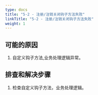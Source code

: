 ```yaml
---
type: docs
title: "5-2 - 注册/注销关闭钩子方法失败"
linkTitle: "5-2 - 注册/注销关闭钩子方法失败"
weight: 1
---
```


## 可能的原因

1. 自定义钩子方法,业务处理逻辑异常。

## 排查和解决步骤

1. 检查自定义钩子方法，业务处理逻辑。

<p style="margin-top: 3rem;"> </p>
